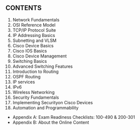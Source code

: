 ## CONTENTS

1. Network Fundamentals
2. OSI Reference Model
3. TCP/IP Protocol Suite
4. IP Addressing Basics
5. Subnetting and VLSM
6. Cisco Device Basics
7. Cisco IOS Basics
8. Cisco Device Management
9. Switching Basics
10. Advanced Switching Features
11. Introduction to Routing
12. OSPF Routing
13. IP services
14. IPv6
15. Wireless Networking
16. Security Fundamentals
17. Implementing Securityon Cisco Devices
18. Automation and Programmability

* Appendix A: Exam Readiness Checklists: 100-490 & 200-301
* Appendix B: About the Online Content